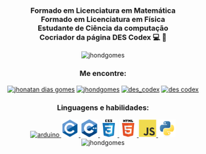 
<h3 align="center">Formado em Licenciatura em Matemática <br>
Formado em Licenciatura em Física <br>
Estudante de Ciência da computação <br>
Cocriador da página DES Codex 💻 🐺 </h3>

<p align="center"> <img src="https://komarev.com/ghpvc/?username=jhondgomes&label=Profile%20views&color=0e75b6&style=flat" alt="jhondgomes" /> </p>

<h3 align="center">Me encontre:</h3>
<p align="center">
<a href="https://fb.com/jhonatan dias gomes" target="blank"><img align="center" src="https://raw.githubusercontent.com/rahuldkjain/github-profile-readme-generator/master/src/images/icons/Social/facebook.svg" alt="jhonatan dias gomes" height="30" width="40" /></a>
<a href="https://instagram.com/jhondgomes" target="blank"><img align="center" src="https://raw.githubusercontent.com/rahuldkjain/github-profile-readme-generator/master/src/images/icons/Social/instagram.svg" alt="jhondgomes" height="30" width="40" /></a>
<a href="https://instagram.com/descodex" target="blank"><img align="center" src="https://raw.githubusercontent.com/rahuldkjain/github-profile-readme-generator/master/src/images/icons/Social/instagram.svg" alt="des_codex" height="30" width="40" /></a>
<a href="https://www.youtube.com/c/des codex" target="blank"><img align="center" src="https://raw.githubusercontent.com/rahuldkjain/github-profile-readme-generator/master/src/images/icons/Social/youtube.svg" alt="des codex" height="30" width="40" /></a>
</p>

<h3 align="center">Linguagens e habilidades:</h3>
<p align="center"> <a href="https://www.arduino.cc/" target="_blank" rel="noreferrer"> <img src="https://cdn.worldvectorlogo.com/logos/arduino-1.svg" alt="arduino" width="40" height="40"/> </a> <a href="https://www.cprogramming.com/" target="_blank" rel="noreferrer"> <img src="https://raw.githubusercontent.com/devicons/devicon/master/icons/c/c-original.svg" alt="c" width="40" height="40"/> </a> <a href="https://www.w3schools.com/cpp/" target="_blank" rel="noreferrer"> <img src="https://raw.githubusercontent.com/devicons/devicon/master/icons/cplusplus/cplusplus-original.svg" alt="cplusplus" width="40" height="40"/> </a> <a href="https://www.w3schools.com/css/" target="_blank" rel="noreferrer"> <img src="https://raw.githubusercontent.com/devicons/devicon/master/icons/css3/css3-original-wordmark.svg" alt="css3" width="40" height="40"/> </a> <a href="https://www.w3.org/html/" target="_blank" rel="noreferrer"> <img src="https://raw.githubusercontent.com/devicons/devicon/master/icons/html5/html5-original-wordmark.svg" alt="html5" width="40" height="40"/> </a> <a href="https://developer.mozilla.org/en-US/docs/Web/JavaScript" target="_blank" rel="noreferrer"> <img src="https://raw.githubusercontent.com/devicons/devicon/master/icons/javascript/javascript-original.svg" alt="javascript" width="40" height="40"/> </a> <a href="https://www.python.org" target="_blank" rel="noreferrer"> <img src="https://raw.githubusercontent.com/devicons/devicon/master/icons/python/python-original.svg" alt="python" width="40" height="40"/> </a> <br>
<img align="center" src="https://github-readme-stats.vercel.app/api/top-langs?username=jhondgomes&show_icons=true&locale=en&layout=compact" alt="jhondgomes" /></p>
